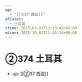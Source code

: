 ```yaml
---
up:
  - "[[②37 西亚]]"
aliases:
  - 土耳其
ctime: 2025-03-01T13:13:43+08:00
mtime: 2025-10-01T11:40:34+08:00
---
```


# ②374 土耳其

- up: [[②37 西亚]]
